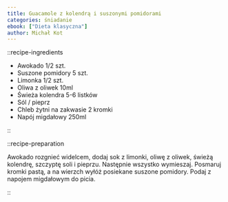 ```yaml
---
title: Guacamole z kolendrą i suszonymi pomidorami
categories: śniadanie
ebook: ["Dieta klasyczna"]
author: Michał Kot
---
```


::recipe-ingredients

- Awokado 1/2 szt.
- Suszone pomidory 5 szt.
- Limonka 1/2 szt.
- Oliwa z oliwek 10ml
- Świeża kolendra 5-6 listków
- Sól / pieprz
- Chleb żytni na zakwasie 2 kromki
- Napój migdałowy 250ml

::

::recipe-preparation

Awokado rozgnieć widelcem, dodaj sok z limonki, oliwę z oliwek, świeżą kolendrę, szczyptę soli i pieprzu. Następnie wszystko wymieszaj. Posmaruj kromki pastą, a na wierzch wyłóż posiekane suszone pomidory. Podaj z napojem migdałowym do picia.

::